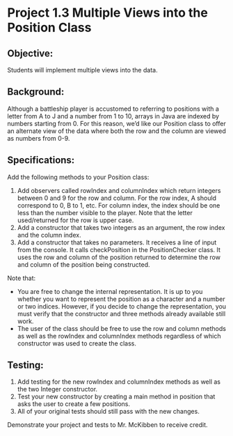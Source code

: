 # Project 1.3 Multiple Views into the Position Class
## Objective:
Students will implement multiple views into the data.

## Background:

Although a battleship player is accustomed to referring to positions with a letter from A to J and a number from 1 to 10, arrays in Java are indexed by numbers starting from 0. For this reason, we’d like our Position class to offer an alternate view of the data where both the row and the column are viewed as numbers from 0-9.

## Specifications:

Add the following methods to your Position class:

1. Add observers called rowIndex and columnIndex which return integers between 0 and 9 for the row and column. For the row index, A should correspond to 0, B to 1, etc. For column index, the index should be one less than the number visible to the player. Note that the letter used/returned for the row is upper case.
2. Add a constructor that takes two integers as an argument, the row index and the column index.
3. Add a constructor that takes no parameters. It receives a line of input from the console. It calls checkPosition in the PositionChecker class. It uses the row and column of the position returned to determine the row and column of the position being constructed.

Note that:

* You are free to change the internal representation. It is up to you whether you want to represent the position as a character and a number or two indices. However, if you decide to change the representation, you must verify that the constructor and three methods already available still work.
* The user of the class should be free to use the row and column methods as well as the rowIndex and columnIndex methods regardless of which constructor was used to create the class.

## Testing:

1. Add testing for the new rowIndex and columnIndex methods as well as the two Integer constructor. 
2. Test your new constructor by creating a main method in position that asks the user to create a few positions.
3. All of your original tests should still pass with the new changes.

Demonstrate your project and tests to Mr. McKibben to receive credit.
